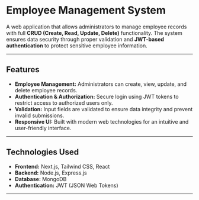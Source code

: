# Employee Management System


A web application that allows administrators to manage employee records with full **CRUD (Create, Read, Update, Delete)** functionality. The system ensures data security through proper validation and **JWT-based authentication** to protect sensitive employee information.

---

## Features

- **Employee Management:** Administrators can create, view, update, and delete employee records.
- **Authentication & Authorization:** Secure login using JWT tokens to restrict access to authorized users only.
- **Validation:** Input fields are validated to ensure data integrity and prevent invalid submissions.
- **Responsive UI:** Built with modern web technologies for an intuitive and user-friendly interface.

---

## Technologies Used

- **Frontend:** Next.js, Tailwind CSS, React  
- **Backend:** Node.js, Express.js  
- **Database:** MongoDB  
- **Authentication:** JWT (JSON Web Tokens)

---

